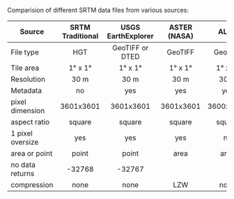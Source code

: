Comparision of different SRTM data files from various sources:


| Source | SRTM Traditional  | USGS EarthExplorer | ASTER (NASA) | ALOS | OpenTopography | CGIAR |
| ----  |:-----:|:-----:|:------:|:-------:|:------:|:----:|
| File type  |  HGT  |  GeoTIFF or DTED  | GeoTIFF | GeoTIFF | GeoTIFF | GeoTIFF |
| Tile area | 1&deg; x 1&deg; |1&deg; x 1&deg; | 1&deg; x 1&deg; | 1&deg; x 1&deg; | any | 5&deg; x 5&deg; |
| Resolution | 30 m | 30 m | 30 m | 30 m | 90 m | 90 m |
| Metadata | no | yes | yes | yes | yes | yes |
| pixel dimension | 3601x3601 | 3601x3601 | 3601x3601 | 3600x3600 | any | 6000x6000 |
| aspect ratio | square | square | square | square | any | square |
| 1 pixel oversize | yes | yes | yes | no |  | no |
| area or point | point | point | area | area | area | area |
| no data returns | -32768 | -32767 | | | 0 |  |
| compression | none | none | LZW | none | LZW |  |
